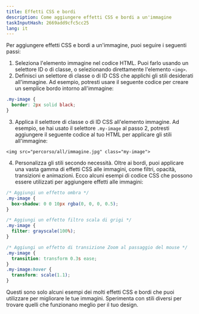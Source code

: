 ```yaml
---
title: Effetti CSS e bordi
description: Come aggiungere effetti CSS e bordi a un'immagine
taskInputHash: 2669add9cfc5cc25
lang: it
---
```

Per aggiungere effetti CSS e bordi a un'immagine, puoi seguire i seguenti passi:
1. Seleziona l'elemento immagine nel codice HTML. Puoi farlo usando un selettore ID o di classe, o selezionando direttamente l'elemento `<img>`. 
2. Definisci un selettore di classe o di ID CSS che applichi gli stili desiderati all'immagine. Ad esempio, potresti usare il seguente codice per creare un semplice bordo intorno all'immagine: 

```css
.my-image {
  border: 2px solid black;
}
```

3. Applica il selettore di classe o di ID CSS all'elemento immagine. Ad esempio, se hai usato il selettore `.my-image` al passo 2, potresti aggiungere il seguente codice al tuo HTML per applicare gli stili all'immagine: 

```arduino
<img src="percorso/all/immagine.jpg" class="my-image">
```

4. Personalizza gli stili secondo necessità. Oltre ai bordi, puoi applicare una vasta gamma di effetti CSS alle immagini, come filtri, opacità, transizioni e animazioni. Ecco alcuni esempi di codice CSS che possono essere utilizzati per aggiungere effetti alle immagini: 

```css
/* Aggiungi un effetto ombra */
.my-image {
  box-shadow: 0 0 10px rgba(0, 0, 0, 0.5);
}

/* Aggiungi un effetto filtro scala di grigi */
.my-image {
  filter: grayscale(100%);
}

/* Aggiungi un effetto di transizione Zoom al passaggio del mouse */
.my-image {
  transition: transform 0.3s ease;
}
.my-image:hover {
  transform: scale(1.1);
}
```

Questi sono solo alcuni esempi dei molti effetti CSS e bordi che puoi utilizzare per migliorare le tue immagini. Sperimenta con stili diversi per trovare quelli che funzionano meglio per il tuo design.
